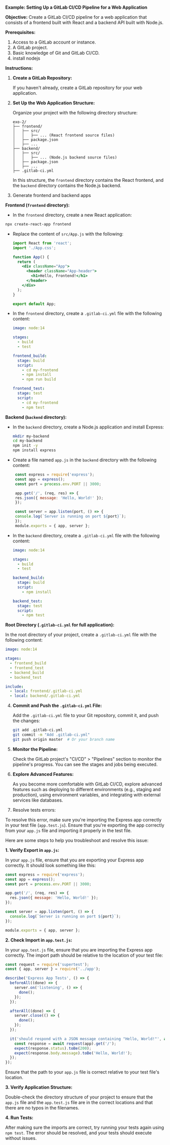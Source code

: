 **Example: Setting Up a GitLab CI/CD Pipeline for a Web Application**

**Objective:** Create a GitLab CI/CD pipeline for a web application that consists of a frontend built with React and a backend API built with Node.js.

**Prerequisites:**

1. Access to a GitLab account or instance.
2. A GitLab project.
3. Basic knowledge of Git and GitLab CI/CD.
3. install nodejs

**Instructions:**

1. **Create a GitLab Repository:**

   If you haven't already, create a GitLab repository for your web application.

2. **Set Up the Web Application Structure:**

   Organize your project with the following directory structure:

   ```
   exo-2/
   ├── frontend/
   │   ├── src/
   │   │   ├── ... (React frontend source files)
   │   ├── package.json
   │   ├── ...
   ├── backend/
   │   ├── src/
   │   │   ├── ... (Node.js backend source files)
   │   ├── package.json
   │   ├── ...
   ├── .gitlab-ci.yml
   ```

   In this structure, the `frontend` directory contains the React frontend, and the `backend` directory contains the Node.js backend.

3. Generate frontend and backend apps

**Frontend (`frontend` directory):**

- In the `frontend` directory, create a new React application:

```bash
npx create-react-app frontend
```

- Replace the content of `src/App.js` with the following:

   ```jsx
   import React from 'react';
   import './App.css';

   function App() {
     return (
       <div className="App">
         <header className="App-header">
           <h1>Hello, Frontend!</h1>
         </header>
       </div>
     );
   }

   export default App;
   ```

- In the `frontend` directory, create a `.gitlab-ci.yml` file with the following content:

   ```yaml
   image: node:14

   stages:
     - build
     - test

   frontend_build:
     stage: build
     script:
       - cd my-frontend
       - npm install
       - npm run build

   frontend_test:
     stage: test
     script:
       - cd my-frontend
       - npm test
   ```

**Backend (`backend` directory):**

- In the `backend` directory, create a Node.js application and install Express:

   ```bash
   mkdir my-backend
   cd my-backend
   npm init -y
   npm install express
   ```

- Create a file named `app.js` in the `backend` directory with the following content:

   ```javascript
    const express = require('express');
    const app = express();
    const port = process.env.PORT || 3000;

    app.get('/', (req, res) => {
    res.json({ message: 'Hello, World!' });
    });

    const server = app.listen(port, () => {
    console.log(`Server is running on port ${port}`);
    });
    module.exports = { app, server };
   ```

- In the `backend` directory, create a `.gitlab-ci.yml` file with the following content:

   ```yaml
   image: node:14

   stages:
     - build
     - test

   backend_build:
     stage: build
     script:
       - npm install

   backend_test:
     stage: test
     script:
       - npm test
   ```

**Root Directory (`.gitlab-ci.yml` for full application):**

In the root directory of your project, create a `.gitlab-ci.yml` file with the following content:

```yaml
image: node:14

stages:
  - frontend_build
  - frontend_test
  - backend_build
  - backend_test

include:
  - local: frontend/.gitlab-ci.yml
  - local: backend/.gitlab-ci.yml
```

4. **Commit and Push the `.gitlab-ci.yml` File:**

   Add the `.gitlab-ci.yml` file to your Git repository, commit it, and push the changes:

   ```bash
   git add .gitlab-ci.yml
   git commit -m "Add .gitlab-ci.yml"
   git push origin master  # Or your branch name
   ```

6. **Monitor the Pipeline:**

   Check the GitLab project's "CI/CD" > "Pipelines" section to monitor the pipeline's progress. You can see the stages and jobs being executed.

10. **Explore Advanced Features:**

    As you become more comfortable with GitLab CI/CD, explore advanced features such as deploying to different environments (e.g., staging and production), using environment variables, and integrating with external services like databases.

11. Resolve tests errors:

To resolve this error, make sure you're importing the Express app correctly in your test file (`app.test.js`). Ensure that you're exporting the app correctly from your `app.js` file and importing it properly in the test file.

Here are some steps to help you troubleshoot and resolve this issue:

**1. Verify Export in `app.js`:**

In your `app.js` file, ensure that you are exporting your Express app correctly. It should look something like this:

```javascript
const express = require('express');
const app = express();
const port = process.env.PORT || 3000;

app.get('/', (req, res) => {
  res.json({ message: 'Hello, World!' });
});

const server = app.listen(port, () => {
  console.log(`Server is running on port ${port}`);
});

module.exports = { app, server };
```

**2. Check Import in `app.test.js`:**

In your `app.test.js` file, ensure that you are importing the Express app correctly. The import path should be relative to the location of your test file:

```javascript
const request = require('supertest');
const { app, server } = require('../app');

describe('Express App Tests', () => {
  beforeAll((done) => {
    server.on('listening', () => {
      done();
    });
  });

  afterAll((done) => {
    server.close(() => {
      done();
    });
  });

  it('should respond with a JSON message containing "Hello, World!"', async () => {
    const response = await request(app).get('/');
    expect(response.status).toBe(200);
    expect(response.body.message).toBe('Hello, World!');
  });
});
```

Ensure that the path to your `app.js` file is correct relative to your test file's location.

**3. Verify Application Structure:**

Double-check the directory structure of your project to ensure that the `app.js` file and the `app.test.js` file are in the correct locations and that there are no typos in the filenames.

**4. Run Tests:**

After making sure the imports are correct, try running your tests again using `npm test`. The error should be resolved, and your tests should execute without issues.
